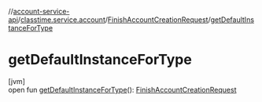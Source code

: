 //[account-service-api](../../../index.md)/[classtime.service.account](../index.md)/[FinishAccountCreationRequest](index.md)/[getDefaultInstanceForType](get-default-instance-for-type.md)

# getDefaultInstanceForType

[jvm]\
open fun [getDefaultInstanceForType](get-default-instance-for-type.md)(): [FinishAccountCreationRequest](index.md)
